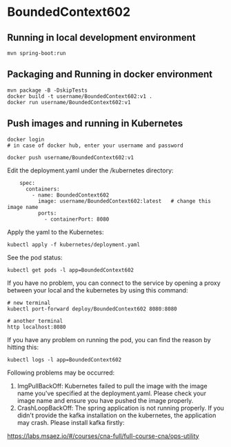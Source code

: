 # BoundedContext602

## Running in local development environment

```
mvn spring-boot:run
```

## Packaging and Running in docker environment

```
mvn package -B -DskipTests
docker build -t username/BoundedContext602:v1 .
docker run username/BoundedContext602:v1
```

## Push images and running in Kubernetes

```
docker login 
# in case of docker hub, enter your username and password

docker push username/BoundedContext602:v1
```

Edit the deployment.yaml under the /kubernetes directory:
```
    spec:
      containers:
        - name: BoundedContext602
          image: username/BoundedContext602:latest   # change this image name
          ports:
            - containerPort: 8080

```

Apply the yaml to the Kubernetes:
```
kubectl apply -f kubernetes/deployment.yaml
```

See the pod status:
```
kubectl get pods -l app=BoundedContext602
```

If you have no problem, you can connect to the service by opening a proxy between your local and the kubernetes by using this command:
```
# new terminal
kubectl port-forward deploy/BoundedContext602 8080:8080

# another terminal
http localhost:8080
```

If you have any problem on running the pod, you can find the reason by hitting this:
```
kubectl logs -l app=BoundedContext602
```

Following problems may be occurred:

1. ImgPullBackOff:  Kubernetes failed to pull the image with the image name you've specified at the deployment.yaml. Please check your image name and ensure you have pushed the image properly.
1. CrashLoopBackOff: The spring application is not running properly. If you didn't provide the kafka installation on the kubernetes, the application may crash. Please install kafka firstly:

https://labs.msaez.io/#/courses/cna-full/full-course-cna/ops-utility

